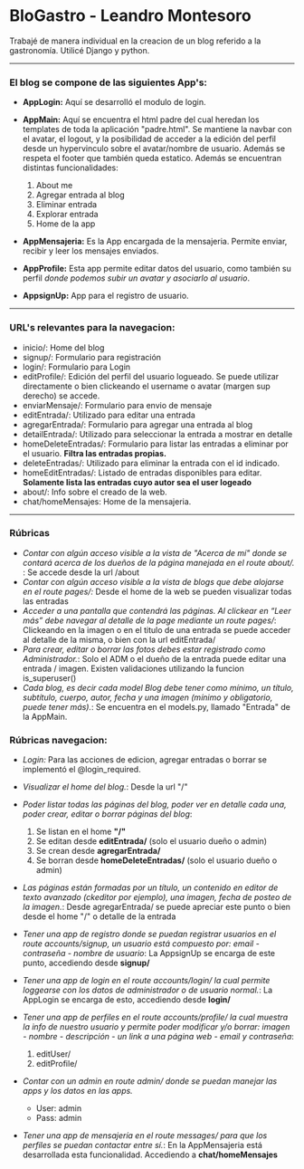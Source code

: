 # BloGastro - Leandro Montesoro

Trabajé de manera individual en la creacion de un blog referido a la gastronomía. Utilicé Django y python.

***

### **El blog se compone de las siguientes App's:**

- **AppLogin:** Aquí se desarrolló el modulo de login.
- **AppMain:** Aquí se encuentra el html padre del cual heredan los templates de toda la aplicación "padre.html". Se mantiene la navbar con el avatar, el logout, y la posibilidad de acceder a la edición del perfil desde un hypervinculo sobre el avatar/nombre de usuario. Además se respeta el footer que también queda estatico. Además se encuentran distintas funcionalidades:
  1. About me
  2. Agregar entrada al blog
  3. Eliminar entrada
  4. Explorar entrada
  5. Home de la app

- **AppMensajeria:** Es la App encargada de la mensajeria. Permite enviar, recibir y leer los mensajes enviados.
- **AppProfile:** Esta app permite editar datos del usuario, como también su perfil *donde podemos subir un avatar y asociarlo al usuario*.
- **AppsignUp:** App para el registro de usuario.

 
***

### **URL's relevantes para la navegacion:**
* inicio/: Home del blog
* signup/: Formulario para registración
* login/: Formulario para Login
* editProfile/: Edición del perfil del usuario logueado. Se puede utilizar directamente o bien clickeando el username o avatar (margen sup derecho) se accede.
* enviarMensaje/: Formulario para envio de mensaje
* editEntrada/<id>: Utilizado para editar una entrada
* agregarEntrada/: Formulario para agregar una entrada al blog
* detailEntrada/<id>: Utilizado para seleccionar la entrada a mostrar en detalle
* homeDeleteEntradas/: Formulario para listar las entradas a eliminar por el usuario. **Filtra las entradas propias.**
* deleteEntradas/<id>: Utilizado para eliminar la entrada con el id indicado.
* homeEditEntradas/: Listado de entradas disponibles para editar. **Solamente lista las entradas cuyo autor sea el user logeado**
* about/: Info sobre el creado de la web.
* chat/homeMensajes: Home de la mensajeria.

***

### Rúbricas
* *Contar con algún acceso visible a la vista de "Acerca de mí" donde se contará acerca de los dueños de la página manejada en el route about/.* :  Se accede desde la url /about
* *Contar con algún acceso visible a la vista de blogs que debe alojarse en el route pages/:* Desde el home de la web se pueden visualizar todas las entradas
* *Acceder a una pantalla que contendrá las páginas. Al clickear en “Leer más” debe navegar al detalle de la page mediante un route pages/<pageId>*: Clickeando en la imagen o en el titulo de una entrada se puede acceder al detalle de la misma, o bien con la url editEntrada/<id>
* *Para crear, editar o borrar las fotos debes estar registrado como Administrador.*: Solo el ADM o el dueño de la entrada puede editar una entrada / imagen. Existen validaciones utilizando la funcion is_superuser()
* *Cada blog, es decir cada model Blog debe tener como mínimo, un título, subtítulo, cuerpo, autor, fecha y una imagen (mínimo y obligatorio, puede tener más).*: Se encuentra en el models.py, llamado "Entrada" de la AppMain.

### Rúbricas navegacion:
* *Login:* Para las acciones de edicion, agregar entradas o borrar se implementó el @login_required.
* *Visualizar el home del blog.*: Desde la url "/"
* *Poder listar todas las páginas del blog, poder ver en detalle cada una, poder crear, editar o borrar páginas del blog*: 
  1. Se listan en el home **"/"**
  2. Se editan desde **editEntrada/<id>** (solo el usuario dueño o admin)
  3. Se crean desde **agregarEntrada/**
  4. Se borran desde **homeDeleteEntradas/** (solo el usuario dueño o admin)

* *Las páginas están formadas por un título, un contenido en editor de texto avanzado (ckeditor por ejemplo), una imagen, fecha de posteo de la imagen.*: Desde agregarEntrada/ se puede apreciar este punto o bien desde el home "/" o detalle de la entrada
* *Tener una app de registro donde se puedan registrar usuarios en el route accounts/signup, un usuario está compuesto por: email - contraseña - nombre de usuario*: La AppsignUp se encarga de este punto, accediendo desde **signup/**
* *Tener una app de login en el route accounts/login/ la cual permite loggearse con los datos de administrador o de usuario normal.*: La AppLogin se encarga de esto, accediendo desde **login/**
* *Tener una app de perfiles en el route accounts/profile/ la cual muestra la info de nuestro usuario y permite poder modificar y/o borrar: imagen - nombre - descripción -  un link a una página web - email y contraseña*:
  1. editUser/
  2. editProfile/
* *Contar con un admin en route admin/ donde se puedan manejar las apps y los datos en las apps.*
   * User: admin
   * Pass: admin

* *Tener una app de mensajería en el route messages/ para que los perfiles se puedan contactar entre sí.*: En la AppMensajeria está desarrollada esta funcionalidad. Accediendo a **chat/homeMensajes**


